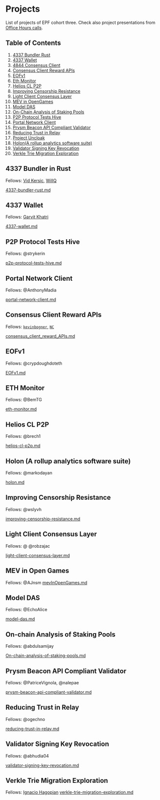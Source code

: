 # Projects

List of projects of EPF cohort three. Check also project presentations from [Office Hours calls](https://notes.ethereum.org/@MarioHavel/epf-office-hours). 

## Table of Contents
1. [4337 Bundler Rust](#4337-bundler-in-rust)
2. [4337 Wallet](#4337-wallet)
3. [4844 Consensus Client](#4844-consensus-client)
4. [Consensus Client Reward APIs](#consensus-client-reward-apis)
5. [EOFv1](#eofv1)
6. [Eth Monitor](#eth-monitor)
7. [Helios CL P2P](#helios-cl-p2p)
8. [Improving Censorship Resistance](#improving-censorship-resistance)
9. [Light Client Consensus Layer](#light-client-consensus-layer)
10. [MEV in OpenGames](#mev-in-opengames)
11. [Model DAS](#model-das)
12. [On-Chain Analysis of Staking Pools](#on-chain-analysis-of-staking-pools)
13. [P2P Protocol Tests Hive](#p2p-protocol-tests-hive)
14. [Portal Network Client](#portal-network-client)
15. [Prysm Beacon API Compliant Validator](#prysm-beacon-api-compliant-validator)
16. [Reducing Trust in Relay](#reducing-trust-in-relay)
17. [Project Uncloak](#project-uncloak)
18. [Holon(A rollup analytics software suite)](#holon)
19. [Validator Signing Key Revocation](#validator-signing-key-revocation)
20. [Verkle Trie Migration Exploration](#verkle-trie-migration-exploration)


## 4337 Bundler in Rust

Fellows: [Vid Kersic](https://github.com/Vid201), [WillQ](https://github.com/zsluedem)

[4337-bundler-rust.md](4337-bundler-rust.md)

## 4337 Wallet

Fellows: [Garvit Khatri](https://github.com/plusminushalf)

[4337-wallet.md](4337-wallet.md)

## P2P Protocol Tests Hive

Fellows: @strykerin 

[p2p-protocol-tests-hive.md](p2p-protocol-tests-hive.md)

## Portal Network Client

Fellows: @AnthonyMadia

[portal-network-client.md](portal-network-client.md)

## Consensus Client Reward APIs

Fellows: [`kevinbogner`](https://github.com/kevinbogner), [`NC`](https://github.com/naviechan)

[consensus_client_reward_APIs.md](consensus_client_reward_APIs.md)

## EOFv1

Fellows: @crypdoughdoteth

[EOFv1.md](EOFv1.md)

## ETH Monitor

Fellows: @BemTG 

[eth-monitor.md](eth-monitor.md)

## Helios CL P2P

Fellows: @brech1

[helios-cl-p2p.md](helios-cl-p2p.md)

## Holon (A rollup analytics software suite)

Fellows: @markodayan

[holon.md](holon.md)

## Improving Censorship Resistance

Fellows: @wslyvh

[improving-censorship-resistance.md](improving-censorship-resistance.md)

## Light Client Consensus Layer

Fellows: @ @robzajac

[light-client-consensus-layer.md](light-client-consensus-layer.md)

## MEV in Open Games

Fellows: @AJnsm
[mevInOpenGames.md](mevInOpenGames.md)

## Model DAS

Fellows: @EchoAlice

[model-das.md](model-das.md)

## On-chain Analysis of Staking Pools

Fellows: @abdulsamijay

[On-chain-analysis-of-staking-pools.md](On-chain-analysis-of-staking-pools.md)

## Prysm Beacon API Compliant Validator

Fellows: @PatriceVignola, @nalepae

[prysm-beacon-api-compliant-validator.md](prysm-beacon-api-compliant-validator.md)

## Reducing Trust in Relay

Fellows: @ogechno

[reducing-trust-in-relay.md](reducing-trust-in-relay.md)

## Validator Signing Key Revocation

Fellows: @abhudia04

[validator-signing-key-revocation.md](validator-signing-key-revocation.md)

## Verkle Trie Migration Exploration

Fellows: [Ignacio Hagopian](jsign)
[verkle-trie-migration-exploration.md](verkle-trie-migration-exploration.md)
